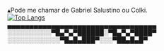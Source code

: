 
▴Pode me chamar de Gabriel Salustino ou Colki. <br>
[![Top Langs](https://github-readme-stats.vercel.app/api/top-langs/?username=Colki1504&layout=donut)](https://github.com/anuraghazra/github-readme-stats)
<br>
▄▄▄▄▄▄▄▄▄▄▄▄▄▄▄▄▄▄▄▄▄▄▄▄▄▄▄▄▄▄▄▄▄▄<br>
░░░░░░░░░░▀█▄▀▄▀██████░▀█▄▀▄▀████▀<br>
░░░░░░░░░░░░▀█▄█▄███▀░░░▀██▄█▄█▀<br>
